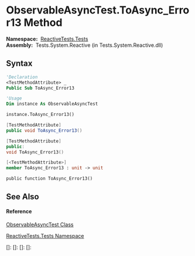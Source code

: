 # ObservableAsyncTest.ToAsync\_Error13 Method

**Namespace:**  [ReactiveTests.Tests](ReactiveTests.Tests\ReactiveTests.Tests.md)  
**Assembly:**  Tests.System.Reactive (in Tests.System.Reactive.dll)

## Syntax

```vb
'Declaration
<TestMethodAttribute> _
Public Sub ToAsync_Error13
```

```vb
'Usage
Dim instance As ObservableAsyncTest

instance.ToAsync_Error13()
```

```csharp
[TestMethodAttribute]
public void ToAsync_Error13()
```

```c++
[TestMethodAttribute]
public:
void ToAsync_Error13()
```

```fsharp
[<TestMethodAttribute>]
member ToAsync_Error13 : unit -> unit 
```

```jscript
public function ToAsync_Error13()
```

## See Also

#### Reference

[ObservableAsyncTest Class](ObservableAsyncTest\ObservableAsyncTest.md)

[ReactiveTests.Tests Namespace](ReactiveTests.Tests\ReactiveTests.Tests.md)

[]: 
[]: 
[]: 
[]: 